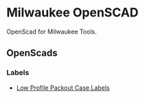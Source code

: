 # Milwaukee OpenSCAD

OpenScad for Milwaukee Tools.

## OpenScads

### Labels

- [Low Profile Packout Case Labels](./scad/labels/low-profile-cases-label.scad)
